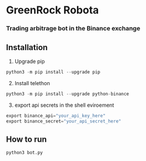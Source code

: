 # GreenRock Robota
### Trading arbitrage bot in the Binance exchange 


## Installation

1. Upgrade pip
```python 
python3 -m pip install --upgrade pip 
```

2. Install telethon
```python 
python3 -m pip install --upgrade python-binance

```

3. export api secrets in the shell eviroement 
```python 
export binance_api="your_api_key_here"
export binance_secret="your_api_secret_here"
```

## How to run
```python
python3 bot.py
```

